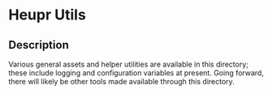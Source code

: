 # Heupr Utils

## Description

Various general assets and helper utilities are available in this directory;
these include logging and configuration variables at present. Going forward,
there will likely be other tools made available through this directory.  

